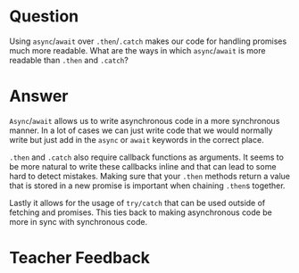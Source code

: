 # Question

Using `async`/`await` over `.then`/`.catch` makes our code for handling promises much more readable. What are the ways in which `async`/`await` is more readable than `.then` and `.catch`?

# Answer

`Async`/`await` allows us to write asynchronous code in a more synchronous manner. In a lot of cases we can just write code that we would normally write but just add in the `async` or `await` keywords in the correct place.

`.then` and `.catch` also require callback functions as arguments. It seems to be more natural to write these callbacks inline and that can lead to some hard to detect mistakes. Making sure that your `.then` methods return a value that is stored in a new promise is important when chaining `.then`s together.

Lastly it allows for the usage of `try/catch` that can be used outside of fetching and promises. This ties back to making asynchronous code be more in sync with synchronous code.

# Teacher Feedback
